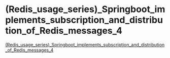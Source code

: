 # (Redis_usage_series)_Springboot_implements_subscription_and_distribution_of_Redis_messages_4
[(Redis_usage_series)_Springboot_implements_subscription_and_distribution_of_Redis_messages_4](https://aiwithcloud.com/?p=1795)